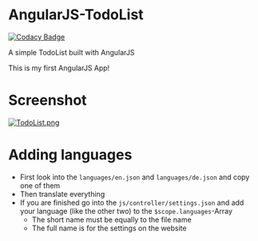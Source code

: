 # AngularJS-TodoList
[![Codacy Badge](https://api.codacy.com/project/badge/Grade/85db5afb8f0d4ae7a0a16bb1a17759aa)](https://www.codacy.com?utm_source=github.com&amp;utm_medium=referral&amp;utm_content=Skayo/AngularJS-TodoList&amp;utm_campaign=Badge_Grade)

A simple TodoList built with AngularJS

This is my first AngularJS App!

# Screenshot
[![TodoList.png](https://s21.postimg.org/flau7kxef/Todo_List.png)]()

# Adding languages
- First look into the ``languages/en.json`` and ``languages/de.json`` and copy one of them
- Then translate everything
- If you are finished go into the ``js/controller/settings.json`` and add your language (like the other two) to the ``$scope.languages``-Array
  - The short name must be equally to the file name
  - The full name is for the settings on the website